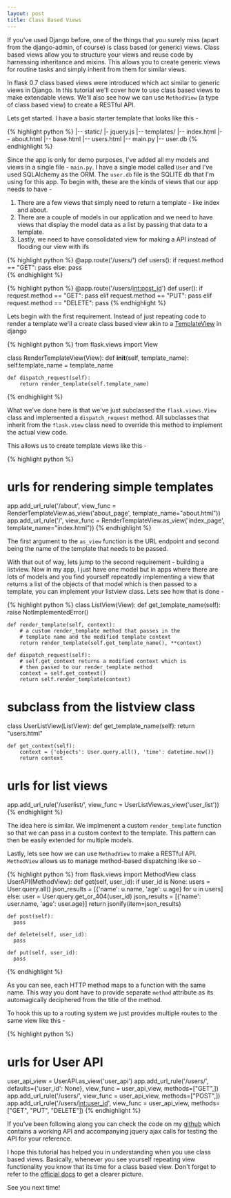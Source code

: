 ```yaml
---
layout: post
title: Class Based Views
---
```


If you've used Django before, one of the things that you surely miss (apart from the django-admin, of course) is class based (or generic) views. Class based views allow you to structure your views and reuse code by harnessing inheritance and mixins. This allows you to create generic views for routine tasks and simply inherit from them for similar views.

In flask 0.7 class based views were introduced which act similar to generic
views in Django. In this tutorial we'll cover how to use class based views to
make extendable views. We'll also see how we can use `MethodView` (a type of
class based view) to create a RESTful API.

Lets get started. I have a basic starter template that looks like this -

{% highlight python %}
|-- static/
    |- jquery.js
|-- templates/
    |-- index.html
    |-- about.html
    |-- base.html
    |-- users.html
|-- main.py
|-- user.db
{% endhighlight %}

Since the app is only for demo purposes, I've added all my models and views in a
single file - `main.py`. I have a single model called `User` and I've used SQLAlchemy as the ORM. The `user.db` file is the SQLITE db that I'm using for this app. To begin with, these are the kinds of views that our app needs to have -

1. There are a few views that simply need to return a template - like index and about.
2. There are a couple of models in our application and we need to have views that display
  the model data as a list by passing that data to a template.
3. Lastly, we need to have consolidated view for making a API instead of flooding
  our view with ifs
  
{% highlight python %}
@app.route('/users/')
def users():
  if request.method == "GET":
    pass
  else:
    pass  
{% endhighlight %}

{% highlight python %}
@app.route('/users/<int:post_id>')
def user():
  if request.method == "GET":
    pass
  elif request.method == "PUT":
    pass
  elif request.method == "DELETE":
    pass
{% endhighlight %}

Lets begin with the first requirement. Instead of just repeating code to
render a template we'll a create class based view akin to a [TemplateView](https://docs.djangoproject.com/en/dev/ref/class-based-views/base/#django.views.generic.base.TemplateView) in
django

{% highlight python %}
from flask.views import View

class RenderTemplateView(View):
    def __init__(self, template_name):
        self.template_name = template_name

    def dispatch_request(self):
        return render_template(self.template_name)
{% endhighlight %}

What we've done here is that we've just subclassed the `flask.views.View` class
and implemented a `dispatch_request` method. All subclasses that inherit from the
`flask.view` class need to override this method to implement the actual view
code.

This allows us to create template views like this -

{% highlight python %}
# urls for rendering simple templates
app.add_url_rule('/about', view_func = RenderTemplateView.as_view('about_page', template_name="about.html"))
app.add_url_rule('/', view_func = RenderTemplateView.as_view('index_page', template_name="index.html"))
{% endhighlight %}

The first argument to the `as_view` function is the URL endpoint and second
being the name of the template that needs to be passed. 

With that out of way, lets jump to the second requirement - building a listview.
Now in my app, I just have one model but in apps where there are lots of models
and you find yourself repeatedly implementing a view that returns a list of the
objects of that model which is then passed to a template, you can implement your
listview class. Lets see how that is done -

{% highlight python %}
class ListView(View):
    def get_template_name(self):
        raise NotImplementedError()

    def render_template(self, context):
        # a custom render_template method that passes in the 
        # template name and the modified template context
        return render_template(self.get_template_name(), **context)

    def dispatch_request(self):
        # self.get_context returns a modified context which is
        # then passed to our render_template method
        context = self.get_context()
        return self.render_template(context)

# subclass from the listview class
class UserListView(ListView):
    def get_template_name(self):
        return "users.html"

    def get_context(self):
        context = {'objects': User.query.all(), 'time': datetime.now()}
        return context

# urls for list views
app.add_url_rule('/userlist/', view_func = UserListView.as_view('user_list'))
{% endhighlight %}

The idea here is similar. We implmenent a custom `render_template` function so
that we can pass in a custom context to the template. This pattern can then be
easily extended for multiple models.

Lastly, lets see how we can use `MethodView` to make a RESTful API. `MethodView`
allows us to manage method-based dispatching like so -

{% highlight python %}
from flask.views import MethodView
class UserAPI(MethodView):
    def get(self, user_id):
        if user_id is None:
            users = User.query.all()
            json_results = [{'name': u.name, 'age': u.age} for u in users]
        else:
            user = User.query.get_or_404(user_id)
            json_results = [{'name': user.name, 'age': user.age}]
        return jsonify(item=json_results)

    def post(self):
      pass

    def delete(self, user_id):
      pass

    def put(self, user_id):
      pass
{% endhighlight %}

As you can see, each HTTP method maps to a function with the same name. This way
you dont have to provide separate `method` attribute as its automagically
deciphered from the title of the method. 

To hook this up to a routing system we just provides multiple routes to the same
view like this - 

{% highlight python %}
# urls for User API
user_api_view = UserAPI.as_view('user_api')
app.add_url_rule('/users/', defaults={'user_id': None},
                 view_func = user_api_view, methods=["GET",])
app.add_url_rule('/users/', view_func = user_api_view, methods=["POST",])
app.add_url_rule('/users/<int:user_id>', view_func = user_api_view,
                 methods=["GET", "PUT", "DELETE"])
{% endhighlight %}

If you've been following along you can check the code on my [github](https://github.com/prakhar1989/flask-tuts/tree/master/lesson-3) which contains a working API and accompanying jquery ajax calls for testing the API for your reference.

I hope this tutorial has helped you in understanding when you use class based
views. Basically, whenever you see yourself repeating view functionality you
know that its time for a class based view. Don't forget to refer to the
[official docs](http://flask.pocoo.org/docs/views/) to get a clearer picture.

See you next time!
